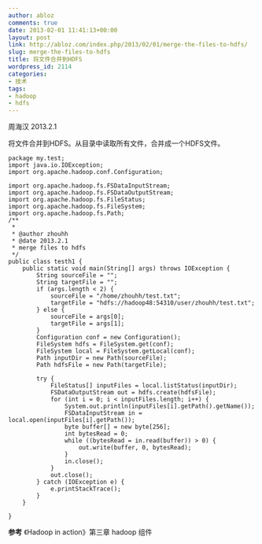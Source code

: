 ```yaml
---
author: abloz
comments: true
date: 2013-02-01 11:41:13+00:00
layout: post
link: http://abloz.com/index.php/2013/02/01/merge-the-files-to-hdfs/
slug: merge-the-files-to-hdfs
title: 将文件合并到HDFS
wordpress_id: 2114
categories:
- 技术
tags:
- hadoop
- hdfs
---
```


周海汉
2013.2.1

将文件合并到HDFS。从目录中读取所有文件，合并成一个HDFS文件。

    
    
    package my.test;
    import java.io.IOException;
    import org.apache.hadoop.conf.Configuration;
    
    import org.apache.hadoop.fs.FSDataInputStream;
    import org.apache.hadoop.fs.FSDataOutputStream;
    import org.apache.hadoop.fs.FileStatus;
    import org.apache.hadoop.fs.FileSystem;
    import org.apache.hadoop.fs.Path;
    /**
     *
     * @author zhouhh
     * @date 2013.2.1
     * merge files to hdfs
     */
    public class testh1 {
    	public static void main(String[] args) throws IOException {
    		String sourceFile = "";
    		String targetFile = "";
    		if (args.length < 2) {
    			sourceFile = "/home/zhouhh/test.txt";
    			targetFile = "hdfs://hadoop48:54310/user/zhouhh/test.txt";
    		} else {
    			sourceFile = args[0];
    			targetFile = args[1];
    		}
    		Configuration conf = new Configuration();
    		FileSystem hdfs = FileSystem.get(conf);
    		FileSystem local = FileSystem.getLocal(conf);
    		Path inputDir = new Path(sourceFile);
    		Path hdfsFile = new Path(targetFile);
    
    		try {
    			FileStatus[] inputFiles = local.listStatus(inputDir);
    			FSDataOutputStream out = hdfs.create(hdfsFile);
    			for (int i = 0; i < inputFiles.length; i++) {
    				System.out.println(inputFiles[i].getPath().getName());
    				FSDataInputStream in = local.open(inputFiles[i].getPath());
    				byte buffer[] = new byte[256];
    				int bytesRead = 0;
    				while ((bytesRead = in.read(buffer)) > 0) {
    					out.write(buffer, 0, bytesRead);
    				}
    				in.close();
    			}
    			out.close();
    		} catch (IOException e) {
    			e.printStackTrace();
    		}
    	}
    
    }
    
    



**参考**
《Hadoop in action》第三章 hadoop 组件
